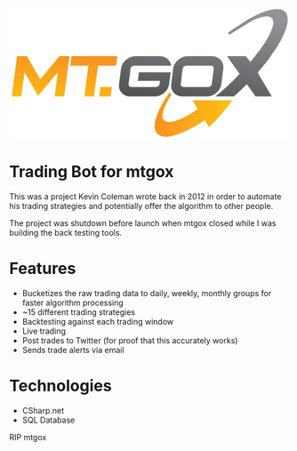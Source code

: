 ![MtGox logo](./assets/mtgox.png)
# Trading Bot for mtgox

This was a project Kevin Coleman wrote back in 2012 in order to automate his trading strategies and potentially offer the algorithm to other people.

The project was shutdown before launch when mtgox closed while I was building the back testing tools.

# Features

- Bucketizes the raw trading data to daily, weekly, monthly groups for faster algorithm processing
- ~15 different trading strategies
- Backtesting against each trading window
- Live trading
- Post trades to Twitter (for proof that this accurately works)
- Sends trade alerts via email

# Technologies
- CSharp.net
- SQL Database

RIP mtgox
